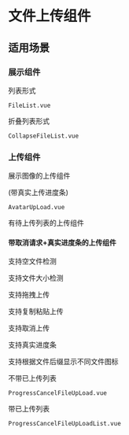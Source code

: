 # 文件上传组件
## 适用场景
### 展示组件
列表形式
```
FileList.vue
```
折叠列表形式
```
CollapseFileList.vue
```
### 上传组件
展示图像的上传组件

(带真实上传进度条)
```
AvatarUpLoad.vue
```
有待上传列表的上传组件

#### 带取消请求+真实进度条的上传组件

支持空文件检测

支持文件大小检测

支持拖拽上传

支持复制粘贴上传

支持取消上传

支持真实进度条

支持根据文件后缀显示不同文件图标

不带已上传列表
```
ProgressCancelFileUpLoad.vue
```
带已上传列表
```
ProgressCancelFileUpLoadList.vue
```
